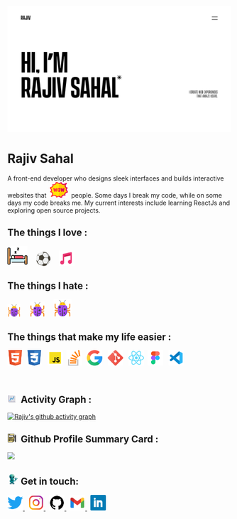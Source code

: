 ![Portfolio gif](Test_header_three.jpg)

# Rajiv Sahal

A front-end developer who designs sleek interfaces and builds interactive websites that&nbsp; <img src='./img/5129867.png' width=40 height=35>&nbsp; people. Some days I break my code, while on some days my code breaks me. My current interests include learning ReactJs and exploring open source projects.

## The things I love :

<img src='./img/icons8-sleeping-60.png' width=45 height=45> &nbsp; &nbsp; <img src='./img/2072731.png' width=32 height=32> &nbsp; &nbsp; <img src='./img/icons8-musical-notes-48.png' width=35 height=35>

## The things I hate :

<img src='./img/icons8-bug-64.png' width=30 height=30> &nbsp; &nbsp; <img src='./img/icons8-bug-64.png' width=35 height=35> &nbsp; &nbsp; <img src='./img/icons8-bug-64.png' width=40 height=40>

## The things that make my life easier :

<img src='./icons/317755_badge_html_html5_achievement_award_icon.svg' width=35 height=35> &nbsp;<img src='./icons/317756_badge_css_css3_achievement_award_icon.svg' width=35 height=35> &nbsp; <img src='./icons/icons8-javascript.svg' width=35 height=35>&nbsp; <img src='./icons/1298710_stack%20overflow_icon.svg' width=35 height=35> &nbsp; <img src='./icons/2993685_brand_brands_google_logo_logos_icon.svg' width=35 height=35> &nbsp; <img src='./icons/2993773_git_social%20media_icon.svg' width=35 height=35> &nbsp;
<img src='./icons/7423888_react_react%20native_icon.svg' width=35 height=35> &nbsp;<img src='./icons/7564187_figma_logo_brand_icon.svg' width=35 height=35> &nbsp; <img src='./icons/icons8-visual-studio-code-2019.svg' width=35 height=35>&nbsp;

<br>

## <img src='./img/icons8-graph-100.png' width=20 height=20>&nbsp; Activity Graph :

[![Rajiv's github activity graph](https://github-readme-activity-graph.cyclic.app/graph?username=Ryukemeister&theme=github-light)](https://github.com/ashutosh00710/github-readme-activity-graph)

## <img src='./img/icons8-report-64.png' width=20 height=20>&nbsp; Github Profile Summary Card :

![](https://github-profile-summary-cards.vercel.app/api/cards/profile-details?username=ryukemeister&theme=vue)

## <img src='./img/8584902.png' width=25 height=25> Get in touch:

<a href='https://twitter.com/sahal_rajiv'> <img src='./icons/5296514_bird_tweet_twitter_twitter%20logo_icon.svg' width=35 height=35> </a> &nbsp; <a href='https://www.instagram.com/sahal_rajiv/'> <img src='./icons/4202090_instagram_logo_social_social%20media_icon.svg' width=35 height=35 > </a> &nbsp; <a href='https://github.com/Ryukemeister'> <img src='./icons/211904_social_github_icon.svg' width=35 height=35> </a> &nbsp; <a href='mailto:sahalrajiv2000@gmail.com'> <img src='./icons/gmail_google_icon.svg' width=35 height=35 > </a> &nbsp; <a href='https://in.linkedin.com/in/rajiv-sahal-a18251193'> <img src='./icons/317725_linkedin_social_icon.svg' width=35 height=35> </a>
